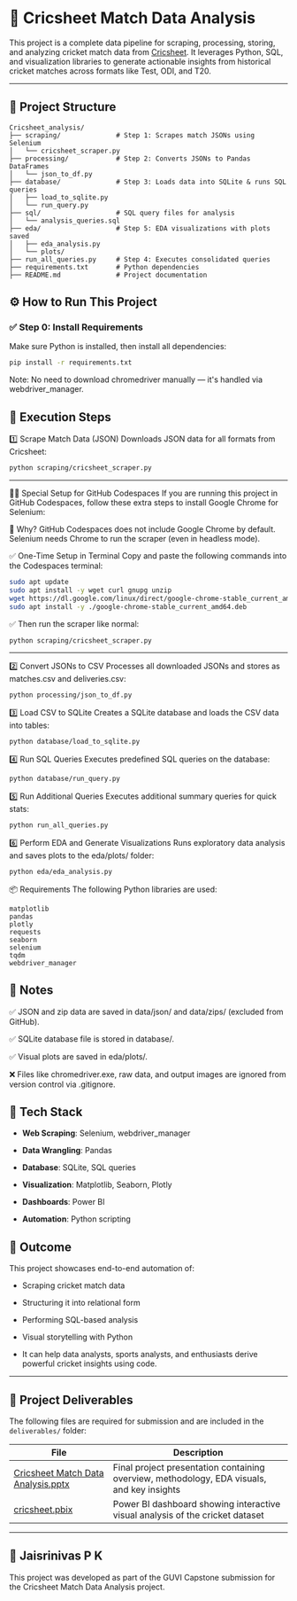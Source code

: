 # 🏏 Cricsheet Match Data Analysis

This project is a complete data pipeline for scraping, processing, storing, and analyzing cricket match data from [Cricsheet](https://cricsheet.org/matches/). It leverages Python, SQL, and visualization libraries to generate actionable insights from historical cricket matches across formats like Test, ODI, and T20.

---

## 📁 Project Structure

```text
Cricsheet_analysis/
├── scraping/              # Step 1: Scrapes match JSONs using Selenium
│   └── cricsheet_scraper.py
├── processing/            # Step 2: Converts JSONs to Pandas DataFrames
│   └── json_to_df.py
├── database/              # Step 3: Loads data into SQLite & runs SQL queries
│   ├── load_to_sqlite.py
│   └── run_query.py
├── sql/                   # SQL query files for analysis
│   └── analysis_queries.sql
├── eda/                   # Step 5: EDA visualizations with plots saved
│   ├── eda_analysis.py
│   └── plots/
├── run_all_queries.py     # Step 4: Executes consolidated queries
├── requirements.txt       # Python dependencies
├── README.md              # Project documentation
```


## ⚙️ How to Run This Project

### ✅ Step 0: Install Requirements

Make sure Python is installed, then install all dependencies:

```bash
pip install -r requirements.txt
```
Note: No need to download chromedriver manually — it's handled via webdriver_manager.

🔁 Execution Steps
---
1️⃣ Scrape Match Data (JSON)
Downloads JSON data for all formats from Cricsheet:

```bash
python scraping/cricsheet_scraper.py
```

 ---
🧑‍💻 Special Setup for GitHub Codespaces
If you are running this project in GitHub Codespaces, follow these extra steps to install Google Chrome for Selenium:

🧩 Why?
GitHub Codespaces does not include Google Chrome by default. Selenium needs Chrome to run the scraper (even in headless mode).

✅ One-Time Setup in Terminal
Copy and paste the following commands into the Codespaces terminal:

```bash
sudo apt update
sudo apt install -y wget curl gnupg unzip
wget https://dl.google.com/linux/direct/google-chrome-stable_current_amd64.deb
sudo apt install -y ./google-chrome-stable_current_amd64.deb
```
✅ Then run the scraper like normal:
```bash
python scraping/cricsheet_scraper.py
```
 ---
2️⃣ Convert JSONs to CSV
Processes all downloaded JSONs and stores as matches.csv and deliveries.csv:

```bash
python processing/json_to_df.py
```
3️⃣ Load CSV to SQLite
Creates a SQLite database and loads the CSV data into tables:

```bash
python database/load_to_sqlite.py
```
4️⃣ Run SQL Queries
Executes predefined SQL queries on the database:

```bash
python database/run_query.py
```
5️⃣ Run Additional Queries
Executes additional summary queries for quick stats:

```bash
python run_all_queries.py
```
6️⃣ Perform EDA and Generate Visualizations
Runs exploratory data analysis and saves plots to the eda/plots/ folder:

```bash
python eda/eda_analysis.py
```
📦 Requirements
The following Python libraries are used:

```nginx
matplotlib
pandas
plotly
requests
seaborn
selenium
tqdm
webdriver_manager
```
📌 Notes
---
✅ JSON and zip data are saved in data/json/ and data/zips/ (excluded from GitHub).

✅ SQLite database file is stored in database/.

✅ Visual plots are saved in eda/plots/.

❌ Files like chromedriver.exe, raw data, and output images are ignored from version control via .gitignore.

🧰 Tech Stack
---
- **Web Scraping**: Selenium, webdriver_manager

- **Data Wrangling**: Pandas

- **Database**: SQLite, SQL queries

- **Visualization**: Matplotlib, Seaborn, Plotly

- **Dashboards**: Power BI
 
- **Automation**: Python scripting
 

🧠 Outcome
---
This project showcases end-to-end automation of:

- Scraping cricket match data

- Structuring it into relational form

- Performing SQL-based analysis

- Visual storytelling with Python

- It can help data analysts, sports analysts, and enthusiasts derive powerful cricket insights using code.
---

## 📁 Project Deliverables

The following files are required for submission and are included in the `deliverables/` folder:

| File | Description |
|------|-------------|
| [Cricsheet Match Data Analysis.pptx](./deliverables/Cricsheet%20Match%20Data%20Analysis.pptx) | Final project presentation containing overview, methodology, EDA visuals, and key insights |
| [cricsheet.pbix](./deliverables/cricsheet.pbix) | Power BI dashboard showing interactive visual analysis of the cricket dataset |



---
👤 Jaisrinivas P K
--
This project was developed as part of the GUVI Capstone submission for the Cricsheet Match Data Analysis project.
